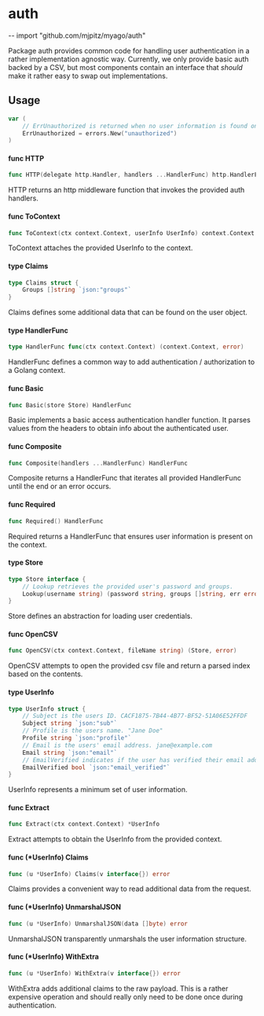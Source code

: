 # auth
--
    import "github.com/mjpitz/myago/auth"

Package auth provides common code for handling user authentication in a rather
implementation agnostic way. Currently, we only provide basic auth backed by a
CSV, but most components contain an interface that _should_ make it rather easy
to swap out implementations.

## Usage

```go
var (
	// ErrUnauthorized is returned when no user information is found on a context.
	ErrUnauthorized = errors.New("unauthorized")
)
```

#### func  HTTP

```go
func HTTP(delegate http.Handler, handlers ...HandlerFunc) http.HandlerFunc
```
HTTP returns an http middleware function that invokes the provided auth
handlers.

#### func  ToContext

```go
func ToContext(ctx context.Context, userInfo UserInfo) context.Context
```
ToContext attaches the provided UserInfo to the context.

#### type Claims

```go
type Claims struct {
	Groups []string `json:"groups"`
}
```

Claims defines some additional data that can be found on the user object.

#### type HandlerFunc

```go
type HandlerFunc func(ctx context.Context) (context.Context, error)
```

HandlerFunc defines a common way to add authentication / authorization to a
Golang context.

#### func  Basic

```go
func Basic(store Store) HandlerFunc
```
Basic implements a basic access authentication handler function. It parses
values from the headers to obtain info about the authenticated user.

#### func  Composite

```go
func Composite(handlers ...HandlerFunc) HandlerFunc
```
Composite returns a HandlerFunc that iterates all provided HandlerFunc until the
end or an error occurs.

#### func  Required

```go
func Required() HandlerFunc
```
Required returns a HandlerFunc that ensures user information is present on the
context.

#### type Store

```go
type Store interface {
	// Lookup retrieves the provided user's password and groups.
	Lookup(username string) (password string, groups []string, err error)
}
```

Store defines an abstraction for loading user credentials.

#### func  OpenCSV

```go
func OpenCSV(ctx context.Context, fileName string) (Store, error)
```
OpenCSV attempts to open the provided csv file and return a parsed index based
on the contents.

#### type UserInfo

```go
type UserInfo struct {
	// Subject is the users ID. CACF1875-7B44-4B77-BF52-51A06E52FFDF
	Subject string `json:"sub"`
	// Profile is the users name. "Jane Doe"
	Profile string `json:"profile"`
	// Email is the users' email address. jane@example.com
	Email string `json:"email"`
	// EmailVerified indicates if the user has verified their email address.
	EmailVerified bool `json:"email_verified"`
}
```

UserInfo represents a minimum set of user information.

#### func  Extract

```go
func Extract(ctx context.Context) *UserInfo
```
Extract attempts to obtain the UserInfo from the provided context.

#### func (*UserInfo) Claims

```go
func (u *UserInfo) Claims(v interface{}) error
```
Claims provides a convenient way to read additional data from the request.

#### func (*UserInfo) UnmarshalJSON

```go
func (u *UserInfo) UnmarshalJSON(data []byte) error
```
UnmarshalJSON transparently unmarshals the user information structure.

#### func (*UserInfo) WithExtra

```go
func (u *UserInfo) WithExtra(v interface{}) error
```
WithExtra adds additional claims to the raw payload. This is a rather expensive
operation and should really only need to be done once during authentication.

